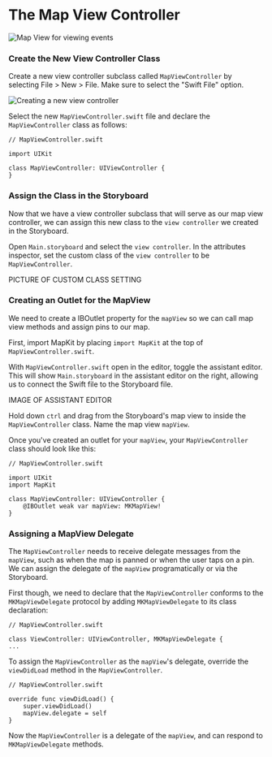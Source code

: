 # The Map View Controller

![Map View for viewing events](images/ios_app_skeleton_1.png)

### Create the New View Controller Class

Create a new view controller subclass called `MapViewController` by selecting File > New > File. Make sure to select the "Swift File" option.

![Creating a new view controller](images/ios_app_skeleton_3.png)

Select the new `MapViewController.swift` file and declare the `MapViewController` class as follows:

	// MapViewController.swift
	
	import UIKit
	
	class MapViewController: UIViewController {
	}

### Assign the Class in the Storyboard

Now that we have a view controller subclass that will serve as our map view controller,
we can assign this new class to the `view controller` we created in the Storyboard.

Open `Main.storyboard` and select the `view controller`.
In the attributes inspector, set the custom class of the `view controller` to be `MapViewController`.

PICTURE OF CUSTOM CLASS SETTING

### Creating an Outlet for the MapView

We need to create a IBOutlet property for the `mapView` so we can call map view methods and assign pins to our map. 

First, import MapKit by placing `import MapKit` at the top of `MapViewController.swift`.

With `MapViewController.swift` open in the editor, toggle the assistant editor. This will show `Main.storyboard` in the assistant editor on the right, allowing us to connect the Swift file to the Storyboard file.

IMAGE OF ASSISTANT EDITOR

Hold down `ctrl` and drag from the Storyboard's map view to inside the `MapViewController` class. Name the map view `mapView`.

Once you've created an outlet for your `mapView`, your `MapViewController` class should look like this:

	// MapViewController.swift
	
	import UIKit
	import MapKit
	
	class MapViewController: UIViewController {
		@IBOutlet weak var mapView: MKMapView!
	}

### Assigning a MapView Delegate

The `MapViewController` needs to receive delegate messages from the `mapView`, such as when the map is panned or when the user taps on a pin. We can assign the delegate of the `mapView` programatically or via the Storyboard.

First though, we need to declare that the `MapViewController` conforms to the `MKMapViewDelegate` protocol by adding `MKMapViewDelegate` to its class declaration:

	// MapViewController.swift
	
	class ViewController: UIViewController, MKMapViewDelegate {
	...

To assign the `MapViewController` as the `mapView`'s delegate, override the `viewDidLoad` method in the `MapViewController`.

	// MapViewController.swift
	
    override func viewDidLoad() {
        super.viewDidLoad()
        mapView.delegate = self
    }
    
Now the `MapViewController` is a delegate of the `mapView`, and can respond to `MKMapViewDelegate` methods.
